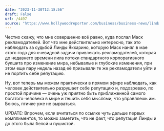 ```yaml
---
date: "2023-11-30T12:18:56"
draft: False
url: /4497
source: "https://www.hollywoodreporter.com/business/business-news/linda-yaccarino-elon-musk-x-advertisers-1235683997/"
---
```


Честно скажу, что мне совершенно всё равно, куда послал Маск рекламодателей. Вот что мне действительно интересно, так это наблюдать за судьбой Линды Яккарино, которую Маск нанял в мае этого года для очевидной задачи привлекать рекламодателей, которая до недавнего времени лила потоки стандартного корпоративного булшита про изменение мира, небывалые и глубокие изменения, при этом еще пару недель назад её призывали те же рекламодатели уйти и не портить себе репутацию.

Ну, вот теперь мы можем практически в прямом эфире наблюдать, как человек действительно разрушает себе репутацию и, подозреваю, по простой причине — очень уж приятно быть приближенной самого богатого человека в мире и тешить себя мыслями, что управляешь им. Боюсь, птичке уже не вырваться.

UPDATE: Впрочем, если вчитаться по ссылке чуть дальше первых комплиментов, то можно заметить, что не факт, что репутация Линды и до этого была белой и пушистой.
